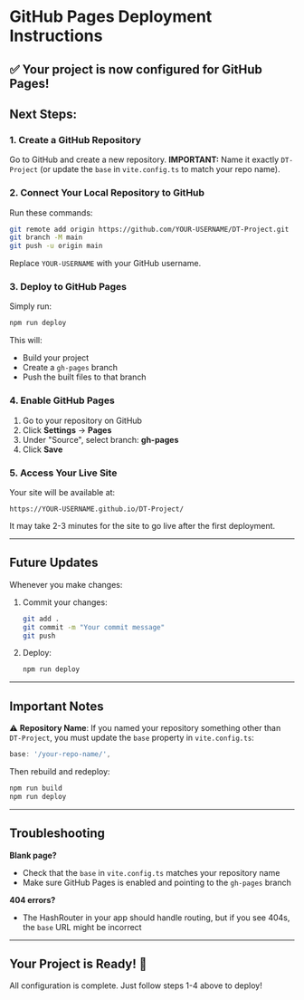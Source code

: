 # GitHub Pages Deployment Instructions

## ✅ Your project is now configured for GitHub Pages!

## Next Steps:

### 1. Create a GitHub Repository

Go to GitHub and create a new repository. **IMPORTANT:** Name it exactly `DT-Project` (or update the `base` in `vite.config.ts` to match your repo name).

### 2. Connect Your Local Repository to GitHub

Run these commands:

```bash
git remote add origin https://github.com/YOUR-USERNAME/DT-Project.git
git branch -M main
git push -u origin main
```

Replace `YOUR-USERNAME` with your GitHub username.

### 3. Deploy to GitHub Pages

Simply run:

```bash
npm run deploy
```

This will:
- Build your project
- Create a `gh-pages` branch
- Push the built files to that branch

### 4. Enable GitHub Pages

1. Go to your repository on GitHub
2. Click **Settings** → **Pages**
3. Under "Source", select branch: **gh-pages**
4. Click **Save**

### 5. Access Your Live Site

Your site will be available at:
```
https://YOUR-USERNAME.github.io/DT-Project/
```

It may take 2-3 minutes for the site to go live after the first deployment.

---

## Future Updates

Whenever you make changes:

1. Commit your changes:
   ```bash
   git add .
   git commit -m "Your commit message"
   git push
   ```

2. Deploy:
   ```bash
   npm run deploy
   ```

---

## Important Notes

⚠️ **Repository Name**: If you named your repository something other than `DT-Project`, you must update the `base` property in `vite.config.ts`:

```typescript
base: '/your-repo-name/',
```

Then rebuild and redeploy:
```bash
npm run build
npm run deploy
```

---

## Troubleshooting

**Blank page?**
- Check that the `base` in `vite.config.ts` matches your repository name
- Make sure GitHub Pages is enabled and pointing to the `gh-pages` branch

**404 errors?**
- The HashRouter in your app should handle routing, but if you see 404s, the `base` URL might be incorrect

---

## Your Project is Ready! 🚀

All configuration is complete. Just follow steps 1-4 above to deploy!
